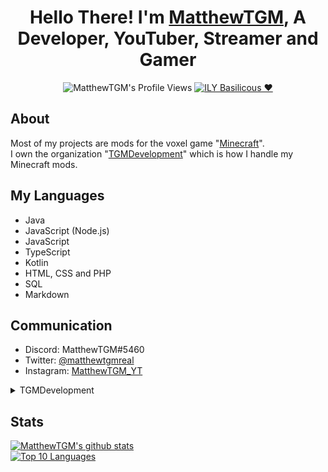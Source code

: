 <div align="center">

# Hello There! I'm [MatthewTGM](https://matthewtgm.xyz/), A Developer, YouTuber, Streamer and Gamer

![MatthewTGM's Profile Views](https://komarev.com/ghpvc/?username=MatthewTGM)
<a href="https://github.com/LowSpecCorgi"><img src="https://img.shields.io/badge/ILY-Basil-critical" alt="ILY Basilicous ❤"></a>

</div>

## About
Most of my projects are mods for the voxel game "[Minecraft](https://minecraft.net/)".\
I own the organization "[TGMDevelopment](https://github.com/TGMDevelopment)" which is how I handle my Minecraft mods.

## My Languages
- Java
- JavaScript (Node.js)
- JavaScript
- TypeScript
- Kotlin
- HTML, CSS and PHP
- SQL
- Markdown

## Communication
- Discord: MatthewTGM#5460
- Twitter: [@matthewtgmreal](https://twitter.com/matthewtgmreal)
- Instagram: [MatthewTGM_YT](https://instagram.com/matthewtgm_yt)

<details>
  <summary>TGMDevelopment</summary>
  
- Invite [[Join here](https://discord.gg/4uqEKDjhyj)]\
<a href="https://discord.gg/4uqEKDjhyj"><img src="https://discordapp.com/api/guilds/733546808768462908/widget.png?style=banner2" alt="Discord Server"></a>
## Projects
### Forge Mods
- TGMLib
- Terbium
- SimpleHUD
- SkyBlockBonus
- MultiChunk
  
### Fabric Mods
- FabricEvents
  
### Bukkit Plugins
- SpigotLib
  
### Libraries
- TGMConfig
- JsonTGM
- Basic Tasking Framework
- EasyCommandFramework
- SimpleEventBus

</details>

## Stats
[![MatthewTGM's github stats](https://github-readme-stats.vercel.app/api?username=MatthewTGM)](https://github.com/anuraghazra/github-readme-stats)\
[![Top 10 Languages](https://github-readme-stats.vercel.app/api/top-langs/?username=MatthewTGM&langs_count=10)](https://github.com/anuraghazra/github-readme-stats)
